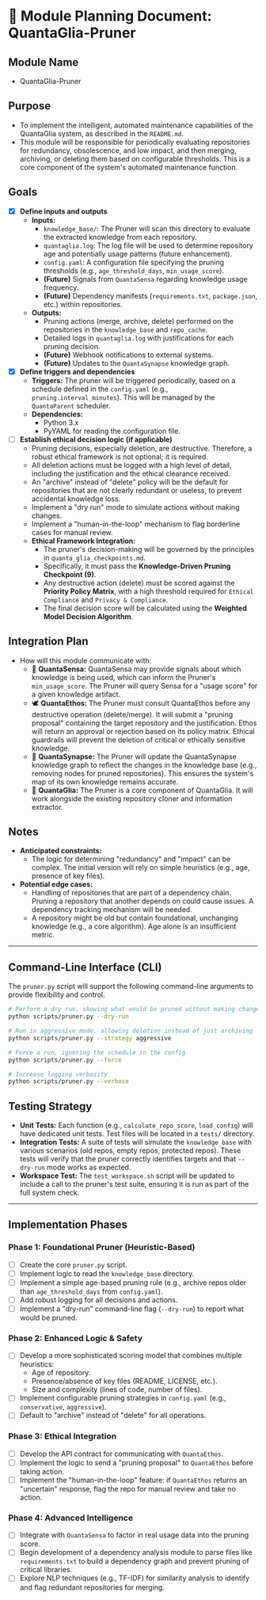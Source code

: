 # 📘 Module Planning Document: QuantaGlia-Pruner

## Module Name
- QuantaGlia-Pruner

## Purpose
- To implement the intelligent, automated maintenance capabilities of the QuantaGlia system, as described in the `README.md`.
- This module will be responsible for periodically evaluating repositories for redundancy, obsolescence, and low impact, and then merging, archiving, or deleting them based on configurable thresholds. This is a core component of the system's automated maintenance function.

## Goals
- [x] **Define inputs and outputs**
  - **Inputs:**
    - `knowledge_base/`: The Pruner will scan this directory to evaluate the extracted knowledge from each repository.
    - `quantaglia.log`: The log file will be used to determine repository age and potentially usage patterns (future enhancement).
    - `config.yaml`: A configuration file specifying the pruning thresholds (e.g., `age_threshold_days`, `min_usage_score`).
    - **(Future)** Signals from `QuantaSensa` regarding knowledge usage frequency.
    - **(Future)** Dependency manifests (`requirements.txt`, `package.json`, etc.) within repositories.
  - **Outputs:**
    - Pruning actions (merge, archive, delete) performed on the repositories in the `knowledge_base` and `repo_cache`.
    - Detailed logs in `quantaglia.log` with justifications for each pruning decision.
    - **(Future)** Webhook notifications to external systems.
    - **(Future)** Updates to the `QuantaSynapse` knowledge graph.
- [x] **Define triggers and dependencies**
  - **Triggers:** The pruner will be triggered periodically, based on a schedule defined in the `config.yaml` (e.g., `pruning.interval_minutes`). This will be managed by the `QuantaParent` scheduler.
  - **Dependencies:**
    - Python 3.x
    - PyYAML for reading the configuration file.
- [ ] **Establish ethical decision logic (if applicable)**
  - Pruning decisions, especially deletion, are destructive. Therefore, a robust ethical framework is not optional; it is required.
  - All deletion actions must be logged with a high level of detail, including the justification and the ethical clearance received.
  - An "archive" instead of "delete" policy will be the default for repositories that are not clearly redundant or useless, to prevent accidental knowledge loss.
  - Implement a "dry run" mode to simulate actions without making changes.
  - Implement a "human-in-the-loop" mechanism to flag borderline cases for manual review.
  - **Ethical Framework Integration:**
    - The pruner's decision-making will be governed by the principles in `quanta_glia_checkpoints.md`.
    - Specifically, it must pass the **Knowledge-Driven Pruning Checkpoint (9)**.
    - Any destructive action (delete) must be scored against the **Priority Policy Matrix**, with a high threshold required for `Ethical Compliance` and `Privacy & Compliance`.
    - The final decision score will be calculated using the **Weighted Model Decision Algorithm**.

## Integration Plan
- How will this module communicate with:
  - 🧠 **QuantaSensa:** QuantaSensa may provide signals about which knowledge is being used, which can inform the Pruner's `min_usage_score`. The Pruner will query Sensa for a "usage score" for a given knowledge artifact.
  - 🕊️ **QuantaEthos:** The Pruner must consult QuantaEthos before any destructive operation (delete/merge). It will submit a "pruning proposal" containing the target repository and the justification. Ethos will return an approval or rejection based on its policy matrix. Ethical guardrails will prevent the deletion of critical or ethically sensitive knowledge.
  - 🧬 **QuantaSynapse:** The Pruner will update the QuantaSynapse knowledge graph to reflect the changes in the knowledge base (e.g., removing nodes for pruned repositories). This ensures the system's map of its own knowledge remains accurate.
  - 🧹 **QuantaGlia:** The Pruner is a core component of QuantaGlia. It will work alongside the existing repository cloner and information extractor.

## Notes
- **Anticipated constraints:**
  - The logic for determining "redundancy" and "impact" can be complex. The initial version will rely on simple heuristics (e.g., age, presence of key files).
- **Potential edge cases:**
  - Handling of repositories that are part of a dependency chain. Pruning a repository that another depends on could cause issues. A dependency tracking mechanism will be needed.
  - A repository might be old but contain foundational, unchanging knowledge (e.g., a core algorithm). Age alone is an insufficient metric.

---

## Command-Line Interface (CLI)

The `pruner.py` script will support the following command-line arguments to provide flexibility and control.

```bash
# Perform a dry run, showing what would be pruned without making changes
python scripts/pruner.py --dry-run

# Run in aggressive mode, allowing deletion instead of just archiving
python scripts/pruner.py --strategy aggressive

# Force a run, ignoring the schedule in the config
python scripts/pruner.py --force

# Increase logging verbosity
python scripts/pruner.py --verbose
```

## Testing Strategy

- **Unit Tests:** Each function (e.g., `calculate_repo_score`, `load_config`) will have dedicated unit tests. Test files will be located in a `tests/` directory.
- **Integration Tests:** A suite of tests will simulate the `knowledge_base` with various scenarios (old repos, empty repos, protected repos). These tests will verify that the pruner correctly identifies targets and that `--dry-run` mode works as expected.
- **Workspace Test:** The `test_workspace.sh` script will be updated to include a call to the pruner's test suite, ensuring it is run as part of the full system check.

---

## Implementation Phases

### Phase 1: Foundational Pruner (Heuristic-Based)
- [ ] Create the core `pruner.py` script.
- [ ] Implement logic to read the `knowledge_base` directory.
- [ ] Implement a simple age-based pruning rule (e.g., archive repos older than `age_threshold_days` from `config.yaml`).
- [ ] Add robust logging for all decisions and actions.
- [ ] Implement a "dry-run" command-line flag (`--dry-run`) to report what would be pruned.

### Phase 2: Enhanced Logic & Safety
- [ ] Develop a more sophisticated scoring model that combines multiple heuristics:
  - Age of repository.
  - Presence/absence of key files (README, LICENSE, etc.).
  - Size and complexity (lines of code, number of files).
- [ ] Implement configurable pruning strategies in `config.yaml` (e.g., `conservative`, `aggressive`).
- [ ] Default to "archive" instead of "delete" for all operations.

### Phase 3: Ethical Integration
- [ ] Develop the API contract for communicating with `QuantaEthos`.
- [ ] Implement the logic to send a "pruning proposal" to `QuantaEthos` before taking action.
- [ ] Implement the "human-in-the-loop" feature: if `QuantaEthos` returns an "uncertain" response, flag the repo for manual review and take no action.

### Phase 4: Advanced Intelligence
- [ ] Integrate with `QuantaSensa` to factor in real usage data into the pruning score.
- [ ] Begin development of a dependency analysis module to parse files like `requirements.txt` to build a dependency graph and prevent pruning of critical libraries.
- [ ] Explore NLP techniques (e.g., TF-IDF) for similarity analysis to identify and flag redundant repositories for merging.
